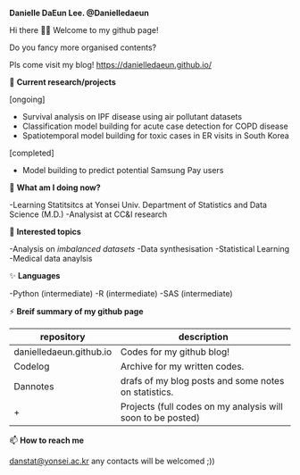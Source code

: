 **Danielle DaEun Lee. @Danielledaeun** 

Hi there 👋👯 Welcome to my github page!

Do you fancy more organised contents? 

Pls come visit my blog! https://danielledaeun.github.io/ 

🔭 **Current research/projects**

[ongoing]
- Survival analysis on IPF disease using air pollutant datasets
- Classification model building for acute case detection for COPD disease
- Spatiotemporal model building for toxic cases in ER visits in South Korea

[completed]
- Model building to predict potential Samsung Pay users

🌱 **What am I doing now?**

-Learning Statitsitcs at Yonsei Univ. Department of Statistics and Data Science (M.D.)
-Analysist at CC&I research

🤔 **Interested topics** 

-Analysis on *imbalanced datasets*
-Data synthesisation
-Statistical Learning
-Medical data anaylsis

✨ **Languages**

-Python (intermediate)
-R (intermediate)
-SAS (intermediate)

⚡ **Breif summary of my github page**

|repository|description|
|------|---|
|danielledaeun.github.io|Codes for my github blog!|
|Codelog| Archive for my written codes.|
|Dannotes|drafs of my blog posts and some notes on statistics.|
|+|Projects (full codes on my analysis will soon to be posted)|


📫 **How to reach me** 

danstat@yonsei.ac.kr
any contacts will be welcomed ;))
